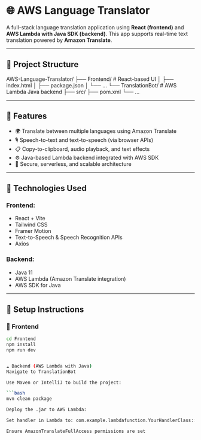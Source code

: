 # 🌐 AWS Language Translator

A full-stack language translation application using **React (frontend)** and **AWS Lambda with Java SDK (backend)**. This app supports real-time text translation powered by **Amazon Translate**.

---

## 📁 Project Structure

AWS-Language-Translator/
├── Frontend/ # React-based UI
│ ├── index.html
│ ├── package.json
│ └── ...
└── TranslationBot/ # AWS Lambda Java backend
├── src/
├── pom.xml
└── ...



---

## 🚀 Features

- 🌍 Translate between multiple languages using Amazon Translate
- 🎙️ Speech-to-text and text-to-speech (via browser APIs)
- 📋 Copy-to-clipboard, audio playback, and text effects
- ⚙️ Java-based Lambda backend integrated with AWS SDK
- 📡 Secure, serverless, and scalable architecture

---

## 🔧 Technologies Used

### Frontend:
- React + Vite
- Tailwind CSS
- Framer Motion
- Text-to-Speech & Speech Recognition APIs
- Axios

### Backend:
- Java 11
- AWS Lambda (Amazon Translate integration)
- AWS SDK for Java

---

## 🚚 Setup Instructions

### 🔨 Frontend

```bash
cd Frontend
npm install
npm run dev


☁️ Backend (AWS Lambda with Java)
Navigate to TranslationBot

Use Maven or IntelliJ to build the project:

```bash
mvn clean package

Deploy the .jar to AWS Lambda:

Set handler in Lambda to: com.example.lambdafunction.YourHandlerClass::handleRequest

Ensure AmazonTranslateFullAccess permissions are set 